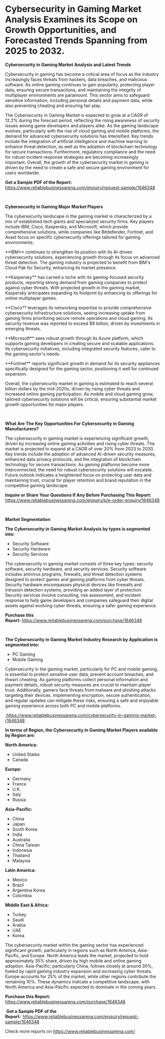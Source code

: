 <p><h1>Cybersecurity in Gaming Market Analysis Examines its Scope on Growth Opportunities, and Forecasted Trends Spanning from 2025 to 2032.</h1></p><p><strong>Cybersecurity in Gaming Market Analysis and Latest Trends</strong></p>
<p><p>Cybersecurity in gaming has become a critical area of focus as the industry increasingly faces threats from hackers, data breaches, and malicious software. As online gaming continues to gain popularity, protecting player data, ensuring secure transactions, and maintaining the integrity of multiplayer environments are paramount. This sector aims to safeguard sensitive information, including personal details and payment data, while also preventing cheating and ensuring fair play.</p><p>The Cybersecurity in Gaming Market is expected to grow at a CAGR of 12.2% during the forecast period, reflecting the rising awareness of security issues among game developers and players alike. As the gaming landscape evolves, particularly with the rise of cloud gaming and mobile platforms, the demand for advanced cybersecurity solutions has intensified. Key trends include the integration of artificial intelligence and machine learning to enhance threat detection, as well as the adoption of blockchain technology for secure transactions. Furthermore, regulatory compliance and the need for robust incident response strategies are becoming increasingly important. Overall, the growth of the cybersecurity market in gaming is driven by the need to create a safe and secure gaming environment for users worldwide.</p></p>
<p><strong>Get a Sample PDF of the Report:&nbsp;</strong> <a href="https://www.reliablebusinessarena.com/enquiry/request-sample/1646348?utm_campaign=3354&utm_medium=2&utm_source=Github&utm_content=ia&utm_term=11032025&utm_id=cybersecurity-in-gaming">https://www.reliablebusinessarena.com/enquiry/request-sample/1646348</a></p>
<p>&nbsp;</p>
<p><strong>Cybersecurity in Gaming Major Market Players</strong></p>
<p><p>The cybersecurity landscape in the gaming market is characterized by a mix of established tech giants and specialized security firms. Key players include IBM, Cisco, Kaspersky, and Microsoft, which provide comprehensive solutions, while companies like Bitdefender, Fortinet, and Avast focus on specific cybersecurity offerings tailored for gaming environments.</p><p>**IBM** continues to strengthen its position with its AI-driven cybersecurity solutions, experiencing growth through its focus on advanced threat detection. The gaming industry is projected to benefit from IBM's Cloud Pak for Security, enhancing its market presence.</p><p>**Kaspersky** has carved a niche with its gaming-focused security products, reporting strong demand from gaming companies to protect against cyber threats. With projected growth in the gaming market, Kaspersky anticipates expanding its footprint by enhancing its offerings for online multiplayer games.</p><p>**Cisco** leverages its networking expertise to provide comprehensive cybersecurity infrastructure solutions, seeing increasing uptake from gaming firms prioritizing secure remote operations and cloud gaming. Its security revenue was reported to exceed $9 billion, driven by investments in emerging threats.</p><p>**Microsoft** sees robust growth through its Azure platform, which supports gaming developers in creating secure and scalable applications. Its cybersecurity initiatives, including integrated security features, cater to the gaming sector's needs.</p><p>**Fortinet** reports significant growth in demand for its security appliances specifically designed for the gaming sector, positioning it well for continued expansion.</p><p>Overall, the cybersecurity market in gaming is estimated to reach several billion dollars by the mid-2020s, driven by rising cyber threats and increased online gaming participation. As mobile and cloud gaming grow, tailored cybersecurity solutions will be critical, ensuring substantial market growth opportunities for major players.</p></p>
<p>&nbsp;</p>
<p><strong>What Are The Key Opportunities For Cybersecurity in Gaming Manufacturers?</strong></p>
<p><p>The cybersecurity in gaming market is experiencing significant growth, driven by increasing online gaming activities and rising cyber threats. The market is projected to expand at a CAGR of over 20% from 2023 to 2030. Key trends include the adoption of advanced AI-driven security measures, enhanced data privacy protocols, and the integration of blockchain technology for secure transactions. As gaming platforms become more interconnected, the need for robust cybersecurity solutions will escalate. Future outlook indicates a heightened focus on protecting user data and maintaining trust, crucial for player retention and brand reputation in the competitive gaming landscape.</p></p>
<p><strong>Inquire or Share Your Questions If Any Before Purchasing This Report:</strong> <a href="https://www.reliablebusinessarena.com/enquiry/pre-order-enquiry/1646348?utm_campaign=3354&utm_medium=2&utm_source=Github&utm_content=ia&utm_term=11032025&utm_id=cybersecurity-in-gaming">https://www.reliablebusinessarena.com/enquiry/pre-order-enquiry/1646348</a></p>
<p>&nbsp;</p>
<p><strong>Market Segmentation</strong></p>
<p><strong>The Cybersecurity in Gaming Market Analysis by types is segmented into:</strong></p>
<p><ul><li>Security Software</li><li>Security Hardware</li><li>Security Services</li></ul></p>
<p><p>The cybersecurity in gaming market consists of three key types: security software, security hardware, and security services. Security software includes antivirus programs, firewalls, and threat detection systems designed to protect games and gaming platforms from cyber threats. Security hardware encompasses physical devices like firewalls and intrusion detection systems, providing an added layer of protection. Security services involve consulting, risk assessment, and incident response to help game developers and companies safeguard their digital assets against evolving cyber threats, ensuring a safer gaming experience.</p></p>
<p><strong>Purchase this Report:&nbsp;</strong><a href="https://www.reliablebusinessarena.com/purchase/1646348?utm_campaign=3354&utm_medium=2&utm_source=Github&utm_content=ia&utm_term=11032025&utm_id=cybersecurity-in-gaming">https://www.reliablebusinessarena.com/purchase/1646348</a></p>
<p>&nbsp;</p>
<p><strong>The Cybersecurity in Gaming Market Industry Research by Application is segmented into:</strong></p>
<p><ul><li>PC Gaming</li><li>Mobile Gaming</li></ul></p>
<p><p>Cybersecurity in the gaming market, particularly for PC and mobile gaming, is essential to protect sensitive user data, prevent account breaches, and thwart cheating. As gaming platforms collect personal information and payment details, robust security measures are crucial to maintain player trust. Additionally, gamers face threats from malware and phishing attacks targeting their devices. Implementing encryption, secure authentication, and regular updates can mitigate these risks, ensuring a safe and enjoyable gaming experience across both PC and mobile platforms.</p></p>
<p><a href="https://www.reliablebusinessarena.com/cybersecurity-in-gaming-market-r1646348?utm_campaign=3354&utm_medium=2&utm_source=Github&utm_content=ia&utm_term=11032025&utm_id=cybersecurity-in-gaming">&nbsp;https://www.reliablebusinessarena.com/cybersecurity-in-gaming-market-r1646348</a></p>
<p><strong>In terms of Region, the Cybersecurity in Gaming Market Players available by Region are:</strong></p>
<p>
    <p> <strong> North America: </strong>
        <ul>
            <li>United States</li>
            <li>Canada</li>
        </ul>
        </p> 
    <p> <strong> Europe: </strong>
        <ul>
            <li>Germany</li>
            <li>France</li>
            <li>U.K.</li>
            <li>Italy</li>
            <li>Russia</li>
        </ul>
        </p> 
    <p> <strong> Asia-Pacific: </strong>
        <ul>
            <li>China</li>
            <li>Japan</li>
            <li>South Korea</li>
            <li>India</li>
            <li>Australia</li>
            <li>China Taiwan</li>
            <li>Indonesia</li>
            <li>Thailand</li>
            <li>Malaysia</li>
        </ul>
        </p> 
    <p> <strong> Latin America: </strong>
        <ul>
            <li>Mexico</li>
            <li>Brazil</li>
            <li>Argentina Korea</li>
            <li>Colombia</li>
        </ul>
        </p> 
    <p> <strong> Middle East & Africa: </strong>
        <ul>
            <li>Turkey</li>
            <li>Saudi</li>
            <li>Arabia</li>
            <li>UAE</li>
            <li>Korea</li>
        </ul>
    </p>
    </p>
<p><p>The cybersecurity market within the gaming sector has experienced significant growth, particularly in regions such as North America, Asia-Pacific, and Europe. North America leads the market, projected to hold approximately 35% share, driven by high mobile and online gaming adoption. Asia-Pacific, particularly China, follows closely at around 30%, fueled by rapid gaming industry expansion and increasing cyber threats. Europe accounts for 25% of the market, while other regions contribute the remaining 10%. These dynamics indicate a competitive landscape, with North America and Asia-Pacific expected to dominate in the coming years.</p></p>
<p><strong>Purchase this Report: </strong><a href="https://www.reliablebusinessarena.com/purchase/1646348?utm_campaign=3354&utm_medium=2&utm_source=Github&utm_content=ia&utm_term=11032025&utm_id=cybersecurity-in-gaming">https://www.reliablebusinessarena.com/purchase/1646348</a></p>
<p>&nbsp;<strong>Get a Sample PDF of the Report:&nbsp;&nbsp;</strong><a href="https://www.reliablebusinessarena.com/enquiry/request-sample/1646348?utm_campaign=3354&utm_medium=2&utm_source=Github&utm_content=ia&utm_term=11032025&utm_id=cybersecurity-in-gaming">https://www.reliablebusinessarena.com/enquiry/request-sample/1646348</a></p>
<p><strong></strong></p>
<p>Check more reports on <a href="https://www.reliablebusinessarena.com/?utm_campaign=3354&utm_medium=2&utm_source=Github&utm_content=ia&utm_term=11032025&utm_id=cybersecurity-in-gaming">https://www.reliablebusinessarena.com/</a></p>